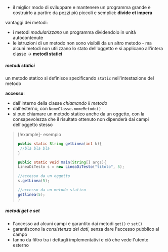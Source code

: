 - il miglior modo di sviluppare e mantenere un programma grande è costruirlo a partire da pezzi più piccoli e semplici: **divide et impera**

vantaggi dei metodi:
- i metodi *modularizzano* un programma dividendolo in unità autocontenute
- le istruzioni di un metodo non sono visibili da un altro metodo - ma alcuni metodi non utilizzano lo stato dell'oggetto e si applicano all'intera classe -> **metodi statici**

##### metodi statici
un metodo statico si definisce specificando `static` nell'intestazione del metodo

**accesso**: 
- dall'interno della classe *chiamando il metodo*
- dall'esterno, con `NomeClasse.nomeMetodo()`
- si può chiamare un metodo statico anche da un oggetto, con la consapevolezza che il risultato ottenuto non dipenderà dai campi dell'oggetto stesso
>[!example]- esempio
>```java
>public static String getLinea(int k){
>  //bla bla bla
>}
>
>public static void main(String[] args){
>LineaDiTesto s = new LineaDiTesto("titolo", 5);
>
>//accesso da un oggetto
>s.getLinea(5);
>
>//accesso da un metodo statico
>getlinea(5);
>}
>
>```

##### metodi get e set
- l'accesso ad alcuni campi è garantito dai metodi `get()` e `set()`
- garantiscono la *consistenza dei dati*, senza dare l'accesso pubblico al campo
- fanno da filtro tra i dettagli implementativi e ciò che vede l'utente esterno